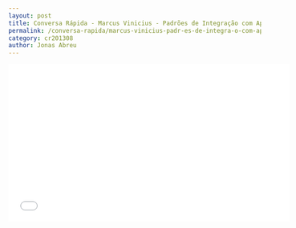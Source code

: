 ```yaml
---
layout: post
title: Conversa Rápida - Marcus Vinicius - Padrões de Integração com Apache Camel
permalink: /conversa-rapida/marcus-vinicius-padr-es-de-integra-o-com-apache-camel
category: cr201308
author: Jonas Abreu
---
```


<iframe width="560" height="315" src="//www.youtube.com/embed/lZkcRbfcrEE" frameborder="0" allowfullscreen></iframe>
